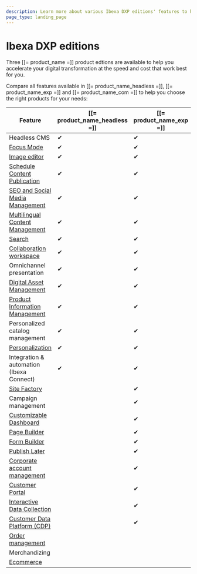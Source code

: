 ```yaml
---
description: Learn more about various Ibexa DXP editions' features to help yourself choose the right one for your project.
page_type: landing_page
---
```


# Ibexa DXP editions

Three [[= product_name =]] product edtions are available to help you accelerate your digital transformation at the speed and cost that work best for you.

Compare all features available in [[= product_name_headless =]], [[= product_name_exp =]] and [[= product_name_com =]] to help you choose the right products for your needs:

| Feature | [[= product_name_headless =]] | [[= product_name_exp =]] | [[= product_name_com =]] |
|-----------------|-----------------|-----------------|-----------------|
| Headless CMS | &#10004; | &#10004; | &#10004; |
| [Focus Mode](https://doc.ibexa.co/projects/userguide/en/latest/getting_started/discover_ui/#focus-mode) | &#10004; | &#10004; | &#10004; |
| [Image editor](https://doc.ibexa.co/projects/userguide/en/latest/image_management/edit_images/) | &#10004; | &#10004; | &#10004; |
| [Schedule Content Publication](https://doc.ibexa.co/projects/userguide/en/latest/content_management/schedule_publishing/) | &#10004; | &#10004; | &#10004; |
| [SEO and Social Media Management](https://doc.ibexa.co/projects/userguide/en/latest/search_engine_optimization/seo/) | &#10004; | &#10004; | &#10004; |
| [Multilingual Content Management](https://doc.ibexa.co/projects/userguide/en/latest/content_management/translate_content/) | &#10004; | &#10004; | &#10004; |
| [Search](https://doc.ibexa.co/projects/userguide/en/latest/search/search_for_content/) | &#10004; | &#10004; | &#10004; |
| [Collaboration workspace](https://doc.ibexa.co/projects/userguide/en/latest/content_management/workflow_management/editorial_workflow/) | &#10004; | &#10004; | &#10004; |
| Omnichannel presentation | &#10004; | &#10004; | &#10004; |
| [Digital Asset Management](https://doc.ibexa.co/projects/userguide/en/latest/dam/ibexa_dam/) | &#10004; | &#10004; | &#10004; |
| [Product Information Management](https://doc.ibexa.co/projects/userguide/en/latest/pim/pim/) | &#10004; | &#10004; | &#10004; |
| Personalized catalog management | &#10004; | &#10004; | &#10004; |
| [Personalization](https://doc.ibexa.co/projects/userguide/en/latest/personalization/personalization/) | &#10004; | &#10004; | &#10004; |
| Integration & automation (Ibexa Connect) | &#10004; | &#10004; | &#10004; |
| [Site Factory](multisite/site_factory/site_factory) |  | &#10004; | &#10004; |
| Campaign management |  | &#10004; | &#10004; |
| [Customizable Dashboard](https://doc.ibexa.co/projects/userguide/en/latest/getting_started/dashboard/work_with_dashboard/#customize-dashboard) |  | &#10004; | &#10004; |
| [Page Builder](https://doc.ibexa.co/projects/userguide/en/latest/content_management/create_edit_pages/#page-builder-interface) |  | &#10004; | &#10004; |
| [Form Builder](https://doc.ibexa.co/projects/userguide/en/latest/content_management/work_with_forms/) |  | &#10004; | &#10004; |
| [Publish Later](https://doc.ibexa.co/projects/userguide/en/latest/content_management/schedule_publishing/#date-based-publishing) |  | &#10004; | &#10004; |
| [Corporate account management](https://doc.ibexa.co/projects/userguide/en/latest/customer_management/manage_customers/) |  | &#10004; | &#10004; |
| [Customer Portal](https://doc.ibexa.co/projects/userguide/en/latest/customer_management/customer_portal/) |  | &#10004; | &#10004; |
| [Interactive Data Collection](https://doc.ibexa.co/projects/userguide/en/latest/ibexa_engage/ibexa_engage/) |  | &#10004; | &#10004; |
| [Customer Data Platform (CDP)](cdp_guide.md) |  | &#10004; | &#10004; |
| [Order management](commerce/order_management/order_management) |  |  | &#10004; |
| Merchandizing |  |  | &#10004; |
| [Ecommerce](https://doc.ibexa.co/en/latest/commerce/commerce/) |  |  | &#10004; |